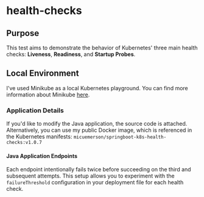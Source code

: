 # health-checks

## Purpose
This test aims to demonstrate the behavior of Kubernetes' three main health checks: **Liveness**, **Readiness**, and **Startup Probes**.

## Local Environment
I've used Minikube as a local Kubernetes playground. You can find more information about Minikube [here](https://minikube.sigs.k8s.io/).

### Application Details
If you'd like to modify the Java application, the source code is attached. Alternatively, you can use my public Docker image, which is referenced in the Kubernetes manifests:
`micuemerson/springboot-k8s-health-checks:v1.0.7`

#### Java Application Endpoints
Each endpoint intentionally fails twice before succeeding on the third and subsequent attempts. This setup allows you to experiment with the `failureThreshold` configuration in your deployment file for each health check.